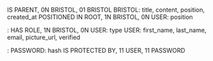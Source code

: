 IS PARENT, 0N BRISTOL, 01 BRISTOL
BRISTOL: title, content, position, created_at
POSITIONED IN ROOT, 1N BRISTOL, 0N USER: position

:
HAS ROLE, 1N BRISTOL, 0N USER: type
USER: first_name, last_name, email, picture_url, verified

:
PASSWORD: hash
IS PROTECTED BY, 11 USER, 11 PASSWORD

